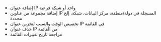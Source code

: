 * إضافة عنوان IP واحد أو شبكة فرعية
* إضافة مجموعة من عناوين IP المسجلة في دولة/منطقة، مركز البيانات، شبكة، إلخ محددة
* تخصيص الوقت والسبب لتخزين عنوان IP في القائمة
* حذف عنوان IP من القائمة
* مراجعة تاريخ تغييرات القائمة